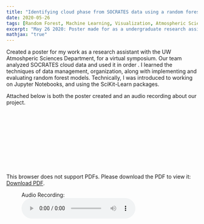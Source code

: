 ```yaml
---
title: "Identifying cloud phase from SOCRATES data using a random forest classification model"
date: 2020-05-26
tags: [Random Forest, Machine Learning, Visualization, Atmospheric Sciences, Python, Scikit-Learn]
excerpt: "May 26 2020: Poster made for as a undergraduate research assitant with the UW Atmospheric Sciences Department"
mathjax: "true"
---
```

<p>
Created a poster for my work as a research assistant with the UW Atmoshperic Sciences Department, for a virtual symposium.
Our team analyzed SOCRATES cloud data and used it in order . I learned the techniques of data management, organization, along with implementing and evaluating random forest models.
Technically, I was introduced to working on Jupyter Notebooks, and using the SciKit-Learn packages.

Attached below is both the poster created and an audio recording about our project.
</p>

<object data="/images/SymposiumPoster.pdf" type="application/pdf" width="700px" height="500px">
    <embed src="/images/SymposiumPoster.pdf">
        <p>This browser does not support PDFs. Please download the PDF to view it: <a href="http://yoursite.com/the.pdf">Download PDF</a>.</p>
    </embed>
</object>

<figure>
    <figcaption>Audio Recording:</figcaption>
    <audio
        controls
        src="/images/recording.mp3">
            Your browser does not support the
            <code>audio</code> element.
    </audio>
</figure>